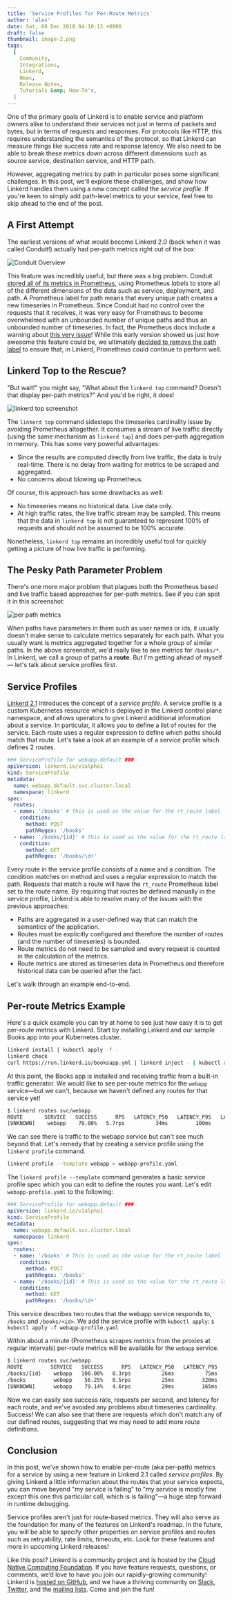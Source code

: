 ```yaml
---
title: 'Service Profiles for Per-Route Metrics'
author: 'alex'
date: Sat, 08 Dec 2018 04:10:13 +0000
draft: false
thumbnail: image-2.png
tags:
  [
    Community,
    Integrations,
    Linkerd,
    News,
    Release Notes,
    Tutorials &amp; How-To's,
  ]
---
```


One of the primary goals of Linkerd is to enable service and platform owners
alike to understand their services not just in terms of packets and bytes, but
in terms of requests and responses. For protocols like HTTP, this requires
understanding the semantics of the protocol, so that Linkerd can measure things
like success rate and response latency. We also need to be able to break these
metrics down across different dimensions such as source service, destination
service, and HTTP path.

However, aggregating metrics by path in particular poses some significant
challenges. In this post, we'll explore these challenges, and show how Linkerd
handles them using a new concept called the _service profile_. If you're keen to
simply add path-level metrics to your service, feel free to skip ahead to the
end of the post.

## A First Attempt

The earliest versions of what would become Linkerd 2.0 (back when it was called
Conduit!) actually had per-path metrics right out of the box:

![Conduit Overview](/uploads/2018/12/image-1.png)

This feature was incredibly useful, but there was a big problem. Conduit [stored
all of its metrics in
Prometheus](https://buoyant.io/2018/05/17/prometheus-the-right-way-lessons-learned-evolving-conduits-prometheus-integration/),
using Prometheus _labels_ to store all of the different dimensions of the data
such as service, deployment, and path. A Prometheus label for path means that
every unique path creates a new timeseries in Prometheus. Since Conduit had no
control over the requests that it receives, it was very easy for Prometheus to
become overwhelmed with an unbounded number of unique paths and thus an
unbounded number of timeseries. In fact, the Prometheus docs include a warning
about [this very issue](https://prometheus.io/docs/practices/naming/#labels)!
While this early version showed us just how awesome this feature could be, we
ultimately [decided to remove the path
label](https://github.com/linkerd/linkerd2/pull/317) to ensure that, in Linkerd,
Prometheus could continue to perform well.

## Linkerd Top to the Rescue?

"But wait!" you might say, "What about the `linkerd top` command? Doesn't that
display per-path metrics?" And you'd be right, it does!

![linkerd top screenshot](/uploads/2018/12/image-2.png)

The `linkerd top` command sidesteps the timeseries cardinality issue by avoiding
Prometheus altogether. It consumes a stream of live traffic directly (using the
same mechanism as `linkerd tap`) and does per-path aggregation in memory. This
has some very powerful advantages:

- Since the results are computed directly from live traffic, the data is truly
  real-time. There is no delay from waiting for metrics to be scraped and
  aggregated.
- No concerns about blowing up Prometheus.

Of course, this approach has some drawbacks as well:

- No timeseries means no historical data. Live data only.
- At high traffic rates, the live traffic stream may be sampled. This means that
  the data in `linkerd top` is not guaranteed to represent 100% of requests and
  should not be assumed to be 100% accurate.

Nonetheless, `linkerd top` remains an incredibly useful tool for quickly getting
a picture of how live traffic is performing.

## The Pesky Path Parameter Problem

There's one more major problem that plagues both the Prometheus based and live
traffic based approaches for per-path metrics. See if you can spot it in this
screenshot:

![per path metrics](/uploads/2018/12/image-3.png)

When paths have parameters in them such as user names or ids, it usually doesn't
make sense to calculate metrics separately for each path. What you usually want
is metrics aggregated together for a whole group of similar paths. In the above
screenshot, we'd really like to see metrics for `/books/*`. In Linkerd, we call
a group of paths a **route**. But I'm getting ahead of myself — let's talk about
service profiles first.

## Service Profiles

[Linkerd 2.1](https://buoyant.io/2018/12/06/announcing-linkerd-2-1/) introduces
the concept of a _service profile_. A service profile is a custom Kubernetes
resource which is deployed in the Linkerd control plane namespace, and allows
operators to give Linkerd additional information about a service. In particular,
it allows you to define a list of routes for the service. Each route uses a
regular expression to define which paths should match that route. Let's take a
look at an example of a service profile which defines 2 routes.

```yml
### ServiceProfile for webapp.default ###
apiVersion: linkerd.io/v1alpha1
kind: ServiceProfile
metadata:
  name: webapp.default.svc.cluster.local
  namespace: linkerd
spec:
  routes:
  - name: '/books' # This is used as the value for the rt_route label
    condition:
      method: POST
      pathRegex: '/books'
  - name: '/books/{id}' # This is used as the value for the rt_route label
    condition:
      method: GET
      pathRegex: '/books/\d+'
```

Every route in the service profile consists of a name and a condition. The
condition matches on method and uses a regular expression to match the path.
Requests that match a route will have the `rt_route` Prometheus label set to the
route name. By requiring that routes be defined manually in the service profile,
Linkerd is able to resolve many of the issues with the previous approaches:

- Paths are aggregated in a user-defined way that can match the semantics of the
  application.
- Routes must be explicitly configured and therefore the number of routes (and
  the number of timeseries) is bounded.
- Route metrics do not need to be sampled and every request is counted in the
  calculation of the metrics.
- Route metrics are stored as timeseries data in Prometheus and therefore
  historical data can be queried after the fact.

Let's walk through an example end-to-end.

## Per-route Metrics Example

Here's a quick example you can try at home to see just how easy it is to get
per-route metrics with Linkerd. Start by installing Linkerd and our sample Books
app into your Kubernetes cluster.

```bash
linkerd install | kubectl apply -f -
linkerd check
curl https://run.linkerd.io/booksapp.yml | linkerd inject - | kubectl apply -f -
```

At this point, the Books app is installed and receiving traffic from a built-in
traffic generator. We would like to see per-route metrics for the `webapp`
service—but we can't, because we haven't defined any routes for that service
yet!

```bash
$ linkerd routes svc/webapp
ROUTE       SERVICE   SUCCESS      RPS   LATENCY_P50   LATENCY_P95   LATENCY_P99
[UNKNOWN]    webapp    70.00%   5.7rps          34ms         100ms         269ms
```

We can see there is traffic to the webapp service but can't see much beyond
that. Let's remedy that by creating a service profile using the `linkerd
profile` command.

```bash
linkerd profile --template webapp > webapp-profile.yaml
```

The `linkerd profile --template` command generates a basic service profile spec
which you can edit to define the routes you want. Let's edit
`webapp-profile.yaml` to the following:

```yml
### ServiceProfile for webapp.default ###
apiVersion: linkerd.io/v1alpha1
kind: ServiceProfile
metadata:
  name: webapp.default.svc.cluster.local
  namespace: linkerd
spec:
  routes:
  - name: '/books' # This is used as the value for the rt_route label
    condition:
      method: POST
      pathRegex: '/books'
  - name: '/books/{id}' # This is used as the value for the rt_route label
    condition:
      method: GET
      pathRegex: '/books/\d+'
```

This service describes two routes that the webapp service responds to, `/books`
and `/books/<id>`. We add the service profile with `kubectl apply`: `$ kubectl
apply -f webapp-profile.yaml`

Within about a minute (Prometheus scrapes metrics from the proxies at regular
intervals) per-route metrics will be available for the `webapp` service.

```bash
$ linkerd routes svc/webapp
ROUTE         SERVICE   SUCCESS      RPS   LATENCY_P50   LATENCY_P95   LATENCY_P99
/books/{id}    webapp   100.00%   0.3rps          26ms          75ms          95ms
/books         webapp    56.25%   0.5rps          25ms         320ms         384ms
[UNKNOWN]      webapp    79.14%   4.6rps          29ms         165ms         193ms
```

Now we can easily see success rate, requests per second, and latency for each
route, and we've avoided any problems about timeseries cardinality. Success! We
can also see that there are requests which don't match any of our defined
routes, suggesting that we may need to add more route definitions.

## Conclusion

In this post, we've shown how to enable per-route (aka per-path) metrics for a
service by using a new feature in Linkerd 2.1 called _service profiles_. By
giving Linkerd a little information about the routes that your service expects,
you can move beyond "my service is failing" to "my service is mostly fine except
this one this particular call, which is is failing"—a huge step forward in
runtime debugging.

Service profiles aren't just for route-based metrics. They will also serve as
the foundation for many of the features on Linkerd's roadmap. In the future, you
will be able to specify other properties on service profiles and routes such as
retryability, rate limits, timeouts, etc. Look for these features and more in
upcoming Linkerd releases!

Like this post? Linkerd is a community project and is hosted by the [Cloud
Native Computing Foundation](https://cncf.io). If you have feature requests,
questions, or comments, we’d love to have you join our rapidly-growing
community! Linkerd is [hosted on GitHub](https://github.com/linkerd/linkerd2),
and we have a thriving community on [Slack](https://slack.linkerd.io),
[Twitter](https://twitter.com/linkerd), and the [mailing
lists](https://lists.cncf.io/g/cncf-linkerd-users). Come and join the fun!
